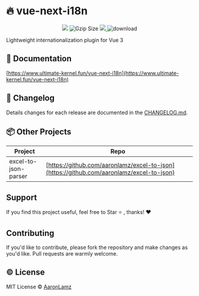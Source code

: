 # 🔥️ vue-next-i18n

<p align="center">
 <img src="https://github.com/Aaronlamz/vue-next-i18n/actions/workflows/npm-publish.yml/badge.svg?branch=main">
 <img src="https://img.badgesize.io/https://unpkg.com/vue-next-i18n/dist/vue-next-i18n.cjs.js?compression=gzip&style=flat-square&label=gzip%20size&color=#4fc08d" alt="Gzip Size" />
 <a href="https://codecov.io/gh/aaronlamz/vue-next-i18n" > 
  <img src="https://codecov.io/gh/aaronlamz/vue-next-i18n/branch/main/graph/badge.svg?token=E9JG51QZAS"/> 
 </a>
 <img alt="download" src="https://img.shields.io/npm/dm/vue-next-i18n">
</p>

Lightweight internationalization plugin for Vue 3

## 🌈 Documentation
[https://www.ultimate-kernel.fun/vue-next-i18n](https://www.ultimate-kernel.fun/vue-next-i18n)

## 📜 Changelog
Details changes for each release are documented in the [CHANGELOG.md](./CHANGELOG.md).

## 📦 Other Projects
| Project  | Repo |
| -------  | ---- |
| excel-to-json-parser  | [https://github.com/aaronlamz/excel-to-json](https://github.com/aaronlamz/excel-to-json)

## Support
If you find this project useful, feel free to Star ⭐️ , thanks! ❤️

## Contributing
If you'd like to contribute, please fork the repository and make changes as you'd like. Pull requests are warmly welcome.

## ©️ License
MIT License © [AaronLamz](https://github.com/aaronlamz)










